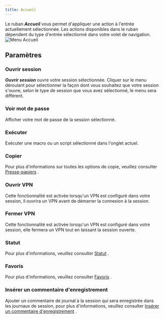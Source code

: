 ```yaml
---
title: Accueil
---
```

Le ruban ***Accueil*** vous permet d&apos;appliquer une action à l&apos;entrée actuellement sélectionnée. Les actions disponibles dans le ruban dépendent du type d&apos;entrée sélectionné dans votre volet de navigation.  
![Menu Accueil](/img/fr/rdm/mac/clip4041.png) 

## Paramètres 

### Ouvrir session 

***Ouvrir session*** ouvre votre session sélectionnée. Cliquer sur le menu déroulant pour sélectionner la façon dont vous souhaitez que votre session s&apos;ouvre, selon le type de session que vous avez sélectionné, le menu sera différent. 

### Voir mot de passe 

Afficher votre mot de passe de la session sélectionné. 

### Exécuter 

Exécuter une macro ou un script sélectionné dans l&apos;onglet actuel. 

### Copier 

Pour plus d&apos;informations sur toutes les options de copie, veuillez consulter [Presse-papiers](/fr/rdm/mac/commands/home/clipboard/) . 

### Ouvrir VPN 

Cette fonctionnalité est activée lorsqu&apos;un VPN est configuré dans votre session, il ouvrira un VPN avant de démarrer la connexion à la session. 

### Fermer VPN 

Cette fonctionnalité est activée lorsqu&apos;un VPN est configuré dans votre session, elle fermera un VPN tout en laissant la session ouverte. 

### Statut 

Pour plus d&apos;informations, veuillez consulter [Statut](/fr/rdm/mac/commands/home/status/) . 

### Favoris 

Pour plus d&apos;informations, veuillez consulter [Favoris](/fr/rdm/mac/commands/home/favorite/) . 

### Insérer un commentaire d&apos;enregistrement 

Ajouter un commentaire de journal à la session qui sera enregistrée dans les journaux de session, pour plus d&apos;informations, veuillez consulter [Insérer un commentaire d&apos;enregistrement](/fr/rdm/mac/commands/home/insert-log-comment/) . 


